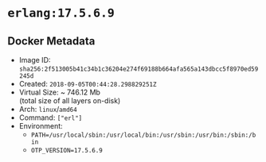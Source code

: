 # `erlang:17.5.6.9`

## Docker Metadata

- Image ID: `sha256:2f513005b41c34b1c36204e274f69188b664afa565a143dbcc5f8970ed59245d`
- Created: `2018-09-05T00:44:28.298829251Z`
- Virtual Size: ~ 746.12 Mb  
  (total size of all layers on-disk)
- Arch: `linux`/`amd64`
- Command: `["erl"]`
- Environment:
  - `PATH=/usr/local/sbin:/usr/local/bin:/usr/sbin:/usr/bin:/sbin:/bin`
  - `OTP_VERSION=17.5.6.9`

